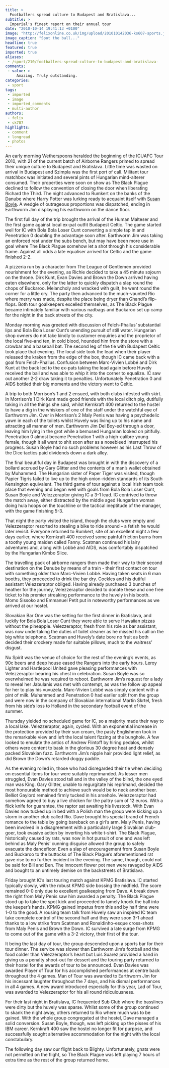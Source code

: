 ```yaml
---
title: >
  Footballers spread culture to Budapest and Bratislava...
subtitle: >
  Imperial's finest report on their annual tour
date: "2010-10-14 19:41:13 +0100"
image: "http://felixonline.co.uk/img/upload/201010142036-ks607-sports.jpg"
image_caption: "Spot the ball..."
headline: true
featured: true
imported: true
aliases:
 - /sport/210/footballers-spread-culture-to-budapest-and-bratislava-
comments:
 - value: >
     Amazing. Truly outstanding.
categories:
 - sport
tags:
 - imported
 - image
 - imported_comments
 - multi-author
authors:
 - felix
 - sk707
highlights:
 - comment
 - longread
 - photos
---
```


An early morning Wetherspoons heralded the beginning of the ICUAFC Tour 2010, with 21 of the current batch of Airborne Rangers primed to spread their unique culture to Budapest and Bratislava. Little time was wasted on arrival in Budapest and Szimpla was the first port of call. Militant tour matchbox was initiated and several pints of Hungarian mind-alterer consumed. Their properties were soon on show as The Black Plague declined to follow the convention of closing the door when liberating Richard the Third. The night advanced to Rumkert on the banks of the Danube where Harry Potter was lurking ready to acquaint itself with [Susan Boyle](http://images.mirror.co.uk/upl/m4/apr2009/1/2/susan-boyle-pic-pa-106501596.jpg). A wedgie of outrageous proportions was dispatched, ending in Earthworm Jim displaying his earthworm on the dance floor.

The first full day of the trip brought the arrival of the Human Malteser and the first game against local ex-pat outfit Budapest Celtic. The game started well for IC with Bola Bola Loser Cunt converting a simple tap in and Penetration 0 doubling the advantage soon after. Earthworm Jim was taking an enforced rest under the subs bench, but may have been more use in goal where The Black Plague somehow let a shot through his considerable frame. Against all odds a late equaliser arrived for Celtic and the game finished 2-2.

A pizzeria run by a character from The League of Gentlemen provided nourishment for the evening, as Richie decided to take a 45 minute sojourn on the throne. Dirk Kunt, Evan Davies and Brown the Down arrived having eaten elsewhere, only for the latter to quickly dispatch a slap round the chops of Buckaroo. Melancholy and wracked with guilt, he went round the corner for a little cry. The party then advanced to the much-vaunted Rio where merry was made, despite the place being dryer than Ghandi’s flip-flops. Both tour goalkeepers excelled themselves, as The Black Plague became intimately familiar with various nadbags and Buckaroo set up camp for the night in the back streets of the city.

Monday morning was greeted with discussion of Felch-Phallus’ substantial lips and Bola Bola Loser Cunt’s unending pursuit of still water. Hungarian shop owners do not take kindly to customer enquiries and the proprietor of the local five-and ten, in cold blood, hounded him from the store with a crowbar and a baseball bat. The second leg of the tie with Budapest Celtic took place that evening. The local side took the lead when their player released the kraken from the edge of the box, though IC came back with a goal from Felch-Phallus. Confusion between Marc-Vivien Lobbé and Dirk Kunt at the back led to the ex-pats taking the lead again before Huvely received the ball and was able to whip it into the corner to equalize. IC saw out another 2-2 draw taking it to penalties. Unfortunately Penetration 0 and AIDS bottled their big moments and the victory went to Celtic.

A trip to both Morrison’s 1 and 2 ensued, with both clubs infested with skirt. In Morrison’s 1 Dirk Kunt made good friends with the local ditch pig, dutifully taking in all the things she said, whilst Kernkraft 400 returned to the hostel to have a dig in the whiskers of one of the staff under the watchful eye of Earthworm Jim. Over in Morrison’s 2 Maly Penis was having a psychedelic yawn in each of the toilets whilst Huvely was living up to his name and attracting all manner of men. Earthworm Jim Del Boy-ed through a door, leaving him lying in the grot while a bemused Hungarian looked on pitifully. Penetration 0 almost became Penetration 1 with a high-calibre young female, though it all went to shit soon after as a nosebleed interrupted his progress. Susan Boyle had no such problems however as his Last Throw of the Dice tactics paid dividends down a dark alley.

The final beautiful day in Budapest was brought in with the discovery of a bollard accrued by Gary Glitter and the contents of a man’s wallet obtained by Muhammed. The Hungarian sister of Paper Tiger was visited, though Papier Tigris failed to live up to the high onion-ridden standards of its South Kensington equivalent. The third game of tour against a local Irish team took place that evening and began well with goals from Bola Bola Loser Cunt, Susan Boyle and Velezzeraptor giving IC a 3-1 lead. IC contrived to throw the match away, either distracted by the middle aged Hungarian woman doing hula hoops on the touchline or the tactical ineptitude of the manager, with the game finishing 5-3.

That night the party visited the island, though the clubs were empty and Velezzeraptor resorted to stealing a bike to ride around – a fetish he would later revisit. Everyone returned to Rumkert, site of an excellent night a few days earlier, where Kernkraft 400 received some painful friction burns from a toothy young maiden called Fanny. Scatman continued his lairy adventures and, along with Lobbé and AIDS, was comfortably dispatched by the Hungarian Kimbo Slice.

The travelling pack of airborne rangers then made their way to their second destination on the Danube by means of a train - their first contact on tour with something older than Marc-Vivien Lobbé. Having taken seats in 6 man booths, they proceeded to drink the bar dry. Cockles and his dutiful assistant Velezzeraptor obliged. Having already purchased 3 bunches of heather for the journey, Velezzeraptor decided to donate these and one free ticket to his premier streaking performance to the huvely in his booth. Momo Sissoko and Emmanuel Petit put in noteworthy performances as we arrived at our hostel.

Slovakian Bar One was the setting for the first dinner in Bratislava, and luckily for Bola Bola Loser Cunt they were able to serve Hawaiian pizzas without the pineapple. Velezzeraptor, fresh from his role as bar assistant, was now undertaking the duties of toilet cleaner as he missed his call on the big white telephone. Scatman and Huvely’s date bore no fruit as both decided their crockery made for suitable pillows, much to the waitress’ disgust.

Nu Spirit was the venue of choice for the rest of the evening’s events, as 90c beers and deep house eased the Rangers into the early hours. Leroy Lighter and Hartlepool United gave pleasing performances with Velezzeraptor bearing his chest in celebration. Susan Boyle was so overwhelmed he was required to reboot. Earthworm Jim’s request for a lady to reveal her Jabulanis was met with contempt, as was the follow up appeal for her to play his vuvuzela. Marc-Vivien Lobbé was simply content with a pint of milk. Muhammed and Penetration 0 had earlier split from the group and were now in the company of Slovakian international Martin Skrtel, fresh from his side’s loss to Holland in the secondary football event of the summer.

Thursday yielded no scheduled game for IC, so a majority made their way to a local lake. Velezzeraptor, again, cycled. With an exponential increase in the protection provided by their sun cream, the pasty Englishmen took in the remarkable view and left the local talent fizzing at the bunghole. A few looked to emulate the antics of Andrew Flintoff by hiring pedalos, whilst others were content to bask in the glorious 30 degree heat and densely packed Slovakian fuzz. Earthworm Jim’s nipple hair provided light relief, as did Brown the Down’s retarded doggy paddle.

As the evening rolled in, those who had disregarded their tie when deciding on essential items for tour were suitably reprimanded. As lesser men struggled, Evan Davies stood tall and in the valley of the blind, the one eyed man was King. Gary Glitter, unable to regurgitate his reprimand, decided the most honourable method to achieve such would be to neck another beer. Belliot Gaylord remained firmly tucked in his arsehole. Velezzeraptor had somehow agreed to buy a live chicken for the paltry sum of 12 euros. With a flick knife for guarantee, the raptor sat awaiting his livestock. With Evan Davies now tucked up in bed with a Polish man the group were kicking up a storm in another club called Rio. Dave brought his special brand of French romance to the table by going bareback on a girl’s arm. Maly Penis, having been involved in a disagreement with a particularly large Slovakian club-goer, took evasive action by inverting his white t-shirt. The Black Plague, historically caused by rats, was now in hot pursuit of one and was left behind as Maly Penis’ cunning disguise allowed the group to safely evacuate the dancefloor. Even a slap of encouragement from Susan Boyle and Buckaroo to the buttocks of The Black Plague’s aforementioned rat gave rise to no further incident in the evening. The same, though, could not be said for Bill and Ben. The innocent flower pot men were ravaged by AIDS and bought to an untimely demise on the backstreets of Bratislava.

Friday brought IC’s last touring match against KPMG Bratislava. IC started typically slowly, with the robust KPMG side bossing the midfield. The score remained 0-0 only due to excellent goalkeeping from Dave. A break down the right from Maly Penis saw him awarded a penalty. The Black Plague stood up to take the spot kick and proceeded to tamely knock the ball into the keeper’s hands. KPMG gained impetus from this and by half time were 1-0 to the good. A rousing team talk from Huvely saw an inspired IC team take complete control of the second half and they were soon 3-1 ahead thanks to a low strike from Scatman and Ronaldinho-esque cross-shots from Maly Penis and Brown the Down. IC survived a late surge from KPMG to come out of the game with a 3-2 victory, their first of the tour.

It being the last day of tour, the group descended upon a sports bar for their tour dinner. The service was slower than Earthworm Jim’s football and the food colder than Velezzeraptor’s heart but Luis Suarez provided a hand in giving us a penalty shoot-out for dessert and the touring party returned to their hostel for the awards of tour to be announced. Evan Davies was awarded Player of Tour for his accomplished performances at centre back throughout the 4 games. Man of Tour was awarded to Earthworm Jim for his incessant laughter throughout the 7 days, and his dismal performances in all 4 games. A new award introduced especially for this year, Lad of Tour, was awarded to Velezzeraptor for his all round ridiculousness.

For their last night in Bratislava, IC frequented Sub Club where the basslines were dirty but the huvely was sparse. Whilst some of the group continued to skank the night away, others returned to Rio where much was to be gained. With the whole group congregated at the hostel, Dave managed a solid conversion. Susan Boyle, though, was left picking up the pisses of his IBM career. Kernkraft 400 saw the hostel no longer fit for purpose, and successfully sought alternative accommodation for the night with the local constabulary.

The following day saw our flight back to Blighty. Unfortunately, gnats were not permitted on the flight, so The Black Plague was left playing 7 hours of extra time as the rest of the group returned home.
